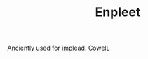 ---
title: Enpleet
letter: E
permalink: "/definitions/bld-enpleet.html"
body: Anciently used for implead. CowelL
published_at: '2018-07-07'
source: Black's Law Dictionary 2nd Ed (1910)
layout: post
---